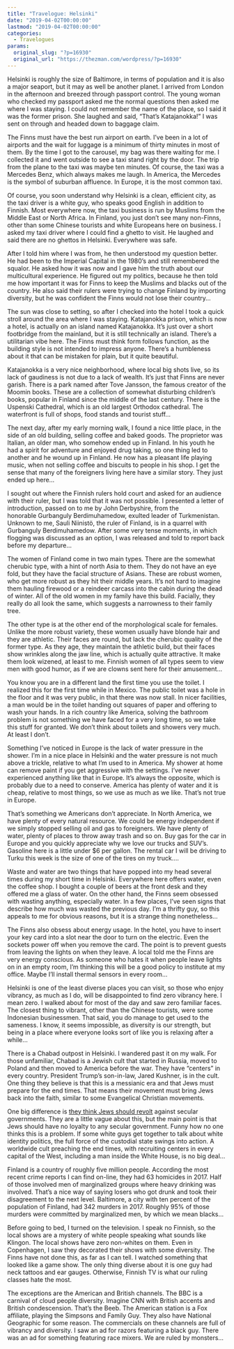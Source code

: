 ```yaml
---
title: "Travelogue: Helsinki"
date: "2019-04-02T00:00:00"
lastmod: "2019-04-02T00:00:00"
categories:
  - Travelogues
params:
  original_slug: "?p=16930"
  original_url: "https://thezman.com/wordpress/?p=16930"
---
```


Helsinki is roughly the size of Baltimore, in terms of population and it
is also a major seaport, but it may as well be another planet. I arrived
from London in the afternoon and breezed through passport control. The
young woman who checked my passport asked me the normal questions then
asked me where I was staying. I could not remember the name of the
place, so I said it was the former prison. She laughed and said, “That’s
Katajanokka!” I was sent on through and headed down to baggage claim.

The Finns must have the best run airport on earth. I’ve been in a lot of
airports and the wait for luggage is a minimum of thirty minutes in most
of them. By the time I got to the carousel, my bag was there waiting for
me. I collected it and went outside to see a taxi stand right by the
door. The trip from the plane to the taxi was maybe ten minutes. Of
course, the taxi was a Mercedes Benz, which always makes me laugh. In
America, the Mercedes is the symbol of suburban affluence. In Europe, it
is the most common taxi.

Of course, you soon understand why Helsinki is a clean, efficient city,
as the taxi driver is a white guy, who speaks good English in addition
to Finnish. Most everywhere now, the taxi business is run by Muslims
from the Middle East or North Africa. In Finland, you just don’t see
many non-Finns, other than some Chinese tourists and white Europeans
here on business. I asked my taxi driver where I could find a ghetto to
visit. He laughed and said there are no ghettos in Helsinki. Everywhere
was safe.

After I told him where I was from, he then understood my question
better. He had been to the Imperial Capital in the 1980’s and still
remembered the squalor. He asked how it was now and I gave him the truth
about our multicultural experience. He figured out my politics, because
he then told me how important it was for Finns to keep the Muslims and
blacks out of the country. He also said their rulers were trying to
change Finland by importing diversity, but he was confident the Finns
would not lose their country…

The sun was close to setting, so after I checked into the hotel I took a
quick stroll around the area where I was staying. Katajanokka prison,
which is now a hotel, is actually on an island named Katajanokka. It’s
just over a short footbridge from the mainland, but it is still
technically an island. There’s a utilitarian vibe here. The Finns must
think form follows function, as the building style is not intended to
impress anyone. There’s a humbleness about it that can be mistaken for
plain, but it quite beautiful.

Katajanokka is a very nice neighborhood, where local big shots live, so
its lack of gaudiness is not due to a lack of wealth. It’s just that
Finns are never garish. There is a park named after Tove Jansson, the
famous creator of the Moomin books. These are a collection of somewhat
disturbing children’s books, popular in Finland since the middle of the
last century. There is the Uspenski Cathedral, which is an old largest
Orthodox cathedral. The waterfront is full of shops, food stands and
tourist stuff…

The next day, after my early morning walk, I found a nice little place,
in the side of an old building, selling coffee and baked goods. The
proprietor was Italian, an older man, who somehow ended up in Finland.
In his youth he had a spirit for adventure and enjoyed drug taking, so
one thing led to another and he wound up in Finland. He now has a
pleasant life playing music, when not selling coffee and biscuits to
people in his shop. I get the sense that many of the foreigners living
here have a similar story. They just ended up here…

I sought out where the Finnish rulers hold court and asked for an
audience with their ruler, but I was told that it was not possible. I
presented a letter of introduction, passed on to me by John Derbyshire,
from the honorable Gurbanguly Berdimuhamedow, exulted leader of
Turkmenistan. Unknown to me, Sauli Niinistö, the ruler of Finland, is in
a quarrel with Gurbanguly Berdimuhamedow. After some very tense moments,
in which flogging was discussed as an option, I was released and told to
report back before my departure…

The women of Finland come in two main types. There are the somewhat
cherubic type, with a hint of north Asia to them. They do not have an
eye fold, but they have the facial structure of Asians. These are robust
women, who get more robust as they hit their middle years. It’s not hard
to imagine them hauling firewood or a reindeer carcass into the cabin
during the dead of winter. All of the old women in my family have this
build. Facially, they really do all look the same, which suggests a
narrowness to their family tree.

The other type is at the other end of the morphological scale for
females. Unlike the more robust variety, these women usually have blonde
hair and they are athletic. Their faces are round, but lack the cherubic
quality of the former type. As they age, they maintain the athletic
build, but their faces show wrinkles along the jaw line, which is
actually quite attractive. It make them look wizened, at least to me.
Finnish women of all types seem to view men with good humor, as if we
are clowns sent here for their amusement…

You know you are in a different land the first time you use the toilet.
I realized this for the first time while in Mexico. The public toilet
was a hole in the floor and it was very public, in that there was now
stall. In nicer facilities, a man would be in the toilet handing out
squares of paper and offering to wash your hands. In a rich country like
America, solving the bathroom problem is not something we have faced for
a very long time, so we take this stuff for granted. We don’t think
about toilets and showers very much. At least I don’t.

Something I’ve noticed in Europe is the lack of water pressure in the
shower. I’m in a nice place in Helsinki and the water pressure is not
much above a trickle, relative to what I’m used to in America. My shower
at home can remove paint if you get aggressive with the settings. I’ve
never experienced anything like that in Europe. It’s always the
opposite, which is probably due to a need to conserve. America has
plenty of water and it is cheap, relative to most things, so we use as
much as we like. That’s not true in Europe.

That’s something we Americans don’t appreciate. In North America, we
have plenty of every natural resource. We could be energy independent if
we simply stopped selling oil and gas to foreigners. We have plenty of
water, plenty of places to throw away trash and so on. Buy gas for the
car in Europe and you quickly appreciate why we love our trucks and
SUV’s. Gasoline here is a little under $6 per gallon. The rental car I
will be driving to Turku this week is the size of one of the tires on my
truck….

Waste and water are two things that have popped into my head several
times during my short time in Helsinki. Everywhere here offers water,
even the coffee shop. I bought a couple of beers at the front desk and
they offered me a glass of water. On the other hand, the Finns seem
obsessed with wasting anything, especially water. In a few places, I’ve
seen signs that describe how much was wasted the previous day. I’m a
thrifty guy, so this appeals to me for obvious reasons, but it is a
strange thing nonetheless…

The Finns also obsess about energy usage. In the hotel, you have to
insert your key card into a slot near the door to turn on the electric.
Even the sockets power off when you remove the card. The point is to
prevent guests from leaving the lights on when they leave. A local told
me the Finns are very energy conscious. As someone who hates it when
people leave lights on in an empty room, I’m thinking this will be a
good policy to institute at my office. Maybe I’ll install thermal
sensors in every room…

Helsinki is one of the least diverse places you can visit, so those who
enjoy vibrancy, as much as I do, will be disappointed to find zero
vibrancy here. I mean zero. I walked about for most of the day and saw
zero familiar faces. The closest thing to vibrant, other than the
Chinese tourists, were some Indonesian businessmen. That said, you do
manage to get used to the sameness. I know, it seems impossible, as
diversity is our strength, but being in a place where everyone looks
sort of like you is relaxing after a while…

There is a Chabad outpost in Helsinki. I wandered past it on my walk.
For those unfamiliar, Chabad is a Jewish cult that started in Russia,
moved to Poland and then moved to America before the war. They have
“centers” in every country. President Trump’s son-in-law, Jared Kushner,
is in the cult. One thing they believe is that this is a messianic era
and that Jews must prepare for the end times. That means their movement
must bring Jews back into the faith, similar to some Evangelical
Christian movements.

One big difference is [they think Jews should
revolt](https://www.lubavitch.fi/multimedia/media_cdo/aid/4339665/jewish/Should-Religious-Jews-Revolt-Against-Secular-Governments.htm)
against secular governments. They are a little vague about this, but the
main point is that Jews should have no loyalty to any secular
government. Funny how no one thinks this is a problem. If some white
guys get together to talk about white identity politics, the full force
of the custodial state swings into action. A worldwide cult preaching
the end times, with recruiting centers in every capital of the West,
including a man inside the White House, is no big deal…

Finland is a country of roughly five million people. According the most
recent crime reports I can find on-line, they had 63 homicides in 2017.
Half of those involved men of marginalized groups where heavy drinking
was involved. That’s a nice way of saying losers who got drunk and took
their disagreement to the next level. Baltimore, a city with ten percent
of the population of Finland, had 342 murders in 2017. Roughly 95% of
those murders were committed by marginalized men, by which we mean
blacks…

Before going to bed, I turned on the television. I speak no Finnish, so
the local shows are a mystery of white people speaking what sounds like
Klingon. The local shows have zero non-whites on them. Even in
Copenhagen, I saw they decorated their shows with some diversity. The
Finns have not done this, as far as I can tell. I watched something that
looked like a game show. The only thing diverse about it is one guy had
neck tattoos and ear gauges. Otherwise, Finnish TV is what our ruling
classes hate the most.

The exceptions are the American and British channels. The BBC is a
carnival of cloud people diversity. Imagine CNN with British accents and
British condescension. That’s the Beeb. The American station is a Fox
affiliate, playing the Simpsons and Family Guy. They also have National
Geographic for some reason. The commercials on these channels are full
of vibrancy and diversity. I saw an ad for razors featuring a black guy.
There was an ad for something featuring race mixers. We are ruled by
monsters…
